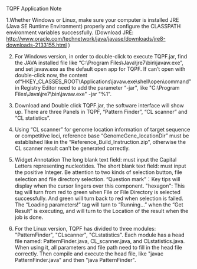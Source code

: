   TQPF Application Note

  1.Whether Windows or Linux, make sure your computer is installed JRE (Java SE Runtime Environment) properly and configure the CLASSPATH environment variables successfully. (Download JRE: http://www.oracle.com/technetwork/java/javase/downloads/jre8-downloads-2133155.html )

  2. For Windows version, in order to double-click to execute TQPF.jar, find the JAVA installed file like “C:\Program Files\Java\jre7\bin\javaw.exe”, and set javaw.exe as the default open app for TQPF. If can’t open with double-click now, the content of“HKEY_CLASSES_ROOT\Applications\javaw.exe\shell\open\command”in Registry Editor need to add the parameter “-jar”, like "C:\Program Files\Java\jre7\bin\javaw.exe" -jar "%1".

  3. Download and Double click TQPF.jar, the software interface will show up. There are three Panels in TQPF, “Pattern Finder”, “CL scanner” and “CL statistics”.

  4. Using “CL scanner” for genome location information of target sequence or competitive loci, reference base “GenomeGene_locationDir” must be established like in the “Reference_Build_Instruction.zip”, otherwise the CL scanner result can’t be generated correctly. 

  5. Widget Annotation The long blank text field: must input the Capital Letters representing nucleotides. The short blank text field: must input the positive Integer. Be attention to two kinds of selection button, file selection and file directory selection. “Question mark”：Key tips will display when the cursor lingers over this component. "hexagon": This tag will turn from red to green when File or File Directory is selected successfully. And green will turn back to red when selection is failed. The “Loading parameters!” tag will turn to “Running…” when the “Get Result” is executing, and will turn to the Location of the result when the job is done.

  6. For the Linux version, TQPF has divided to three modules: "PatternFinder", "CLscanner", "CLstatistics". Each module has a head file named: PatternFinder.java, CL_scanner.java, and CLstatistics.java. When using it, all parameters and file path need to fill in the head file correctly. Then compile and execute the head file, like "javac PatternFinder.java" and then "java PatternFinder".
